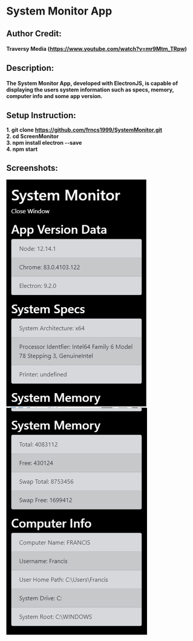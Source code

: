 # System Monitor App
 ## Author Credit: 
 #### Traversy Media (https://www.youtube.com/watch?v=mr9Mtm_TRpw)
 ## Description: 
 #### The System Monitor App, developed with ElectronJS, is capable of displaying the users system information such as specs, memory, computer info and some app version.
 ## Setup Instruction:
   <b>1. git clone https://github.com/frncs1999/SystemMonitor.git <br>
   2. cd ScreenMonitor<br>
   3. npm install electron --save<br>
   4. npm start<b>
 ## Screenshots:
 ![](https://github.com/frncs1999/SystemMonitor/blob/master/ss_01.png)
 ![](https://github.com/frncs1999/SystemMonitor/blob/master/ss_02.png)

